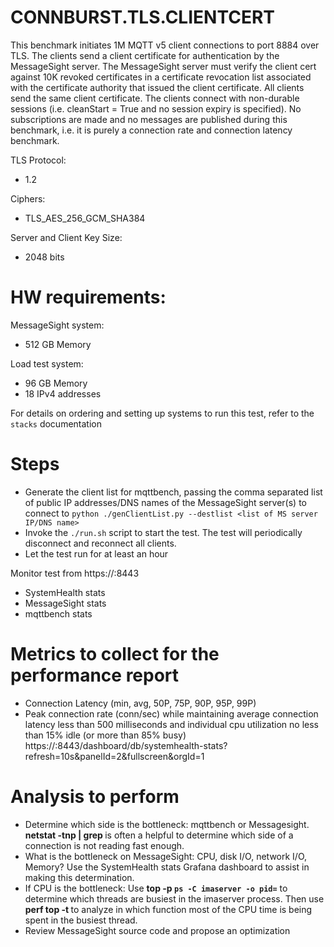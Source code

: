 # CONNBURST.TLS.CLIENTCERT

 This benchmark initiates 1M MQTT v5 client connections to port 8884 over TLS.
 The clients send a client certificate for authentication by the MessageSight
 server.  The MessageSight server must verify the client cert against 10K
 revoked certificates in a certificate revocation list associated with the certificate
 authority that issued the client certificate.  All clients send the same client certificate. 
 The clients connect with non-durable sessions (i.e. cleanStart = True and no session expiry 
 is specified). No subscriptions are made and no messages are published during this benchmark, 
 i.e. it is purely a connection rate and connection latency benchmark.

 TLS Protocol:
 * 1.2

 Ciphers:
 * TLS_AES_256_GCM_SHA384
 
 Server and Client Key Size:
 * 2048 bits

# HW requirements:
MessageSight system:  
  * 512 GB Memory

Load test system:   
  * 96 GB Memory
  * 18 IPv4 addresses
                             
For details on ordering and setting up systems to run this test, refer to the `stacks` documentation
                                                        
# Steps
- Generate the client list for mqttbench, passing the comma separated list of public IP addresses/DNS names of the MessageSight server(s)
  to connect to `python ./genClientList.py --destlist <list of MS server IP/DNS name>`
- Invoke the `./run.sh` script to start the test.  The test will periodically disconnect and reconnect all clients.
- Let the test run for at least an hour

Monitor test from https://<hostname of Graphite relay>:8443
  - SystemHealth stats
  - MessageSight stats
  - mqttbench stats

# Metrics to collect for the performance report
- Connection Latency (min, avg, 50P, 75P, 90P, 95P, 99P)
- Peak connection rate (conn/sec) while maintaining average connection latency less than 500 milliseconds and 
individual cpu utilization no less than 15% idle (or more than 85% busy) https://<hostname of Graphite relay>:8443/dashboard/db/systemhealth-stats?refresh=10s&panelId=2&fullscreen&orgId=1

# Analysis to perform
- Determine which side is the bottleneck: mqttbench or Messagesight. **netstat -tnp | grep <port number>** is often a helpful to
  determine which side of a connection is not reading fast enough.
- What is the bottleneck on MessageSight: CPU, disk I/O, network I/O, Memory? Use the SystemHealth stats Grafana dashboard to assist in
  making this determination.  
- If CPU is the bottleneck: Use **top -p `ps -C imaserver -o pid=`** to determine which threads are busiest in the imaserver process.
  Then use **perf top -t <tid>** to analyze in which function most of the CPU time is being spent in the busiest thread.
- Review MessageSight source code and propose an optimization
